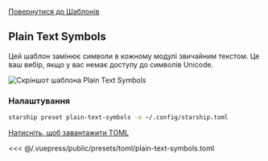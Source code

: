 [Повернутися до Шаблонів](./README.md#plain-text-symbols)

## Plain Text Symbols

Цей шаблон замінює символи в кожному модулі звичайним текстом. Це ваш вибір, якщо у вас немає доступу до символів Unicode.

![Скріншот шаблона Plain Text Symbols](/presets/img/plain-text-symbols.png)

### Налаштування

```sh
starship preset plain-text-symbols -o ~/.config/starship.toml
```

[Натисніть, щоб завантажити TOML](/presets/toml/plain-text-symbols.toml)

<<< @/.vuepress/public/presets/toml/plain-text-symbols.toml
